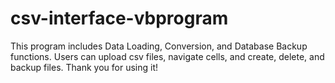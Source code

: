 # csv-interface-vbprogram
This program includes Data Loading, Conversion, and Database Backup functions. Users can upload csv files, navigate cells, and create, delete, and backup files. Thank you for using it!
